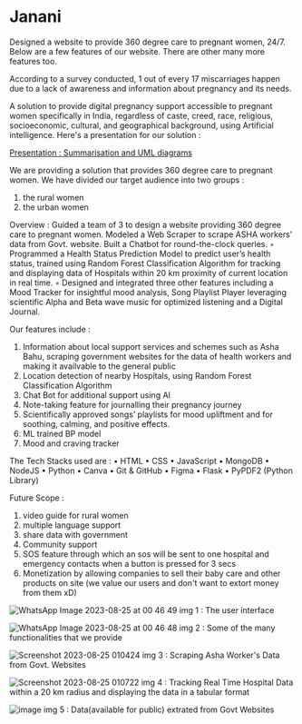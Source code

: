 # Janani
Designed a website to provide 360 degree care to pregnant women, 24/7. Below are a few features of our website. There are other many more features too.

According to a survey conducted, 1 out of every 17 miscarriages happen due to a lack of awareness and information about pregnancy and its needs. 

A solution to provide digital pregnancy support accessible to pregnant women specifically in India, regardless of caste, creed, race, religious, socioeconomic, cultural, and geographical background, using Artificial intelligence.
Here's a presentation for our solution : 


<a href="[https://docs.google.com/presentation/d/1Cf3MvXk9aZrXj9P85OwKzsneD3YVtJ-kn8vGpL_mEcM/edit#slide=id.g23d2ea57c3a_0_48]" target="_blank">Presentation : Summarisation and UML diagrams</a>


We are providing a solution that provides 360 degree care to pregnant women.
We have divided our target audience into two groups :
1. the rural women
2. the urban women

Overview : 
 Guided a team of 3 to design a website providing 360 degree care to pregnant women. Modeled a Web Scraper
to scrape ASHA workers’ data from Govt. website. Built a Chatbot for round-the-clock queries.
◦ Programmed a Health Status Prediction Model to predict user’s health status, trained using Random
Forest Classification Algorithm for tracking and displaying data of Hospitals within 20 km proximity of
current location in real time.
◦ Designed and integrated three other features including a Mood Tracker for insightful mood analysis, Song
Playlist Player leveraging scientific Alpha and Beta wave music for optimized listening and a Digital Journal.

Our features include : 
1.  Information about local support services and schemes such as Asha Bahu, scraping government websites for the data of health workers and making it availvable to the general public
2.	Location detection of nearby Hospitals, using Random Forest Classification Algorithm
3.	Chat Bot for additional support using AI
4.	Note-taking feature for journalling their pregnancy journey
5.	Scientifically approved songs’ playlists for mood upliftment and for soothing, calming, and positive effects.
6.  ML trained BP model
7.  Mood and craving tracker

The Tech Stacks used are : 
•	HTML
•	CSS
•	JavaScript
•	MongoDB
•	NodeJS
•	Python
•	Canva
•	Git & GitHub
•	Figma
•	Flask
•	PyPDF2 (Python Library)

Future Scope : 
1. video guide for rural women
2. multiple language support
3. share data with government
4. Community support
5. SOS feature through which an sos will be sent to one hospital and emergency contacts when a button is pressed for 3 secs
6. Monetization by allowing companies to sell their baby care and other products on site (we value our users and don't want to extort money from them xD) 


![WhatsApp Image 2023-08-25 at 00 46 49](https://github.com/SinghShuchita/Janani/assets/105635978/5bb3305a-f2cf-49e3-90fb-59c16a52257e)
img 1 : The user interface

![WhatsApp Image 2023-08-25 at 00 46 48](https://github.com/SinghShuchita/Janani/assets/105635978/3462899c-dcde-4130-93d9-448eee2a52ef)
img 2 : Some of the many functionalities that we provide

![Screenshot 2023-08-25 010424](https://github.com/SinghShuchita/Janani/assets/105635978/2e590939-de3f-4345-a05d-195c8e570b8f)
img 3 : Scraping Asha Worker's Data from Govt. Websites

![Screenshot 2023-08-25 010722](https://github.com/SinghShuchita/Janani/assets/105635978/fa04114e-a405-4138-b1e4-d888f4f5833d)
img 4 : Tracking Real Time Hospital Data within a 20 km radius and displaying the data in a tabular format

![image](https://github.com/SinghShuchita/Janani/assets/105635978/1fb4fa02-7112-48b8-a6ed-d2f620b3c811)
img 5 : Data(available for public) extrated from Govt Websites


